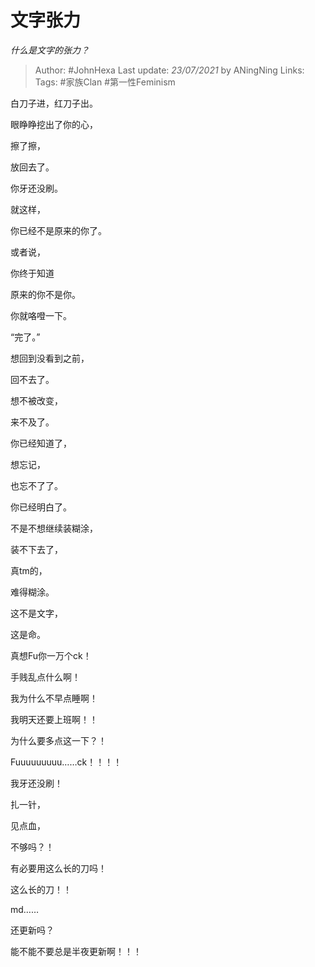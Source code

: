 # 文字张力
*什么是文字的张力？*

> Author: #JohnHexa
Last update: *23/07/2021* by ANingNing
Links:
Tags:  #家族Clan #第一性Feminism



白刀子进，红刀子出。

眼睁睁挖出了你的心，

擦了擦，

放回去了。

你牙还没刷。

就这样，

你已经不是原来的你了。

或者说，

你终于知道

原来的你不是你。

你就咯噔一下。

“完了。”

想回到没看到之前，

回不去了。

想不被改变，

来不及了。

你已经知道了，

想忘记，

也忘不了了。

你已经明白了。

不是不想继续装糊涂，

装不下去了，

真tm的，

难得糊涂。

这不是文字，

这是命。

真想Fu你一万个ck！

手贱乱点什么啊！

我为什么不早点睡啊！

我明天还要上班啊！！

为什么要多点这一下？！

Fuuuuuuuuu……ck！！！！

我牙还没刷！

扎一针，

见点血，

不够吗？！

有必要用这么长的刀吗！

这么长的刀！！

md……

还更新吗？

能不能不要总是半夜更新啊！！！



